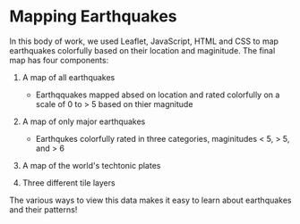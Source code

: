 # Mapping Earthquakes

In this body of work, we used Leaflet, JavaScript, HTML and CSS to map earthquakes colorfully based on their location and maginitude.  The final map has four components:

1. A map of all earthquakes
   - Earthqquakes mapped absed on location and rated colorfully on a scale of 0 to > 5 based on thier magnitude  

2. A map of only major earthquakes 
   - Earthqukes colorfully rated in three categories, maginitudes < 5, > 5, and > 6
3. A map of the world's techtonic plates

4. Three different tile layers

The various ways to view this data makes it easy to learn about earthquakes and their patterns!  
